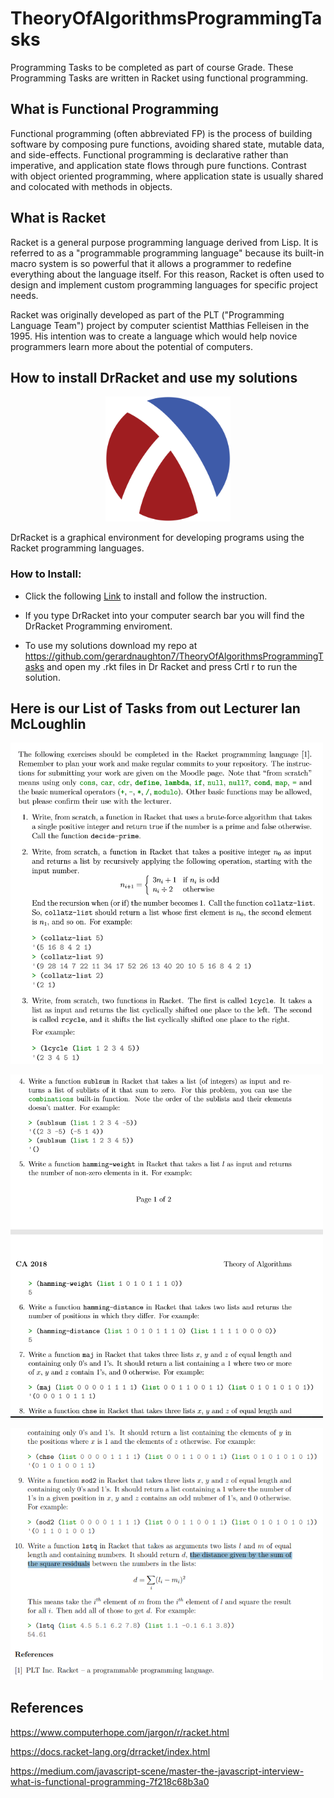 # TheoryOfAlgorithmsProgrammingTasks
Programming Tasks to be completed as part of course Grade. These Programming Tasks are written in Racket using functional programming.

## What is Functional Programming

Functional programming (often abbreviated FP) is the process of building software by composing pure functions, avoiding shared state, mutable data, and side-effects. Functional programming is declarative rather than imperative, and application state flows through pure functions. Contrast with object oriented programming, where application state is usually shared and colocated with methods in objects.

## What is Racket

Racket is a general purpose programming language derived from Lisp. It is referred to as a "programmable programming language" because its built-in macro system is so powerful that it allows a programmer to redefine everything about the language itself. For this reason, Racket is often used to design and implement custom programming languages for specific project needs.

Racket was originally developed as part of the PLT ("Programming Language Team") project by computer scientist Matthias Felleisen in the 1995. His intention was to create a language which would help novice programmers learn more about the potential of computers.

## How to install DrRacket and use my solutions

<p align="center"><img src="Images/racket-logo.svg" width="200" length="200"></p>

DrRacket is a graphical environment for developing programs using the Racket programming languages.

### How to Install:

* Click the following [Link](https://download.racket-lang.org/) to install and follow the instruction.

* If you type DrRacket into your computer search bar you will find the DrRacket Programming enviroment.

* To use my solutions download my repo at https://github.com/gerardnaughton7/TheoryOfAlgorithmsProgrammingTasks and open my .rkt files in Dr Racket and press Crtl r to run the solution. 

## Here is our List of Tasks from out Lecturer Ian McLoughlin

<p><img src="Images/Tasks.PNG" width="500" length="300"></p>
<p><img src="Images/Tasks2.PNG" width="500" length="300"></p>
<p><img src="Images/Task3.PNG" width="500" length="300"></p>

## References

https://www.computerhope.com/jargon/r/racket.html

https://docs.racket-lang.org/drracket/index.html

https://medium.com/javascript-scene/master-the-javascript-interview-what-is-functional-programming-7f218c68b3a0